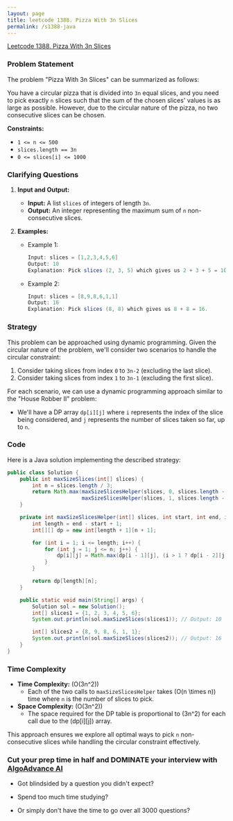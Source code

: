 ```yaml
---
layout: page
title: leetcode 1388. Pizza With 3n Slices
permalink: /s1388-java
---
```

[Leetcode 1388. Pizza With 3n Slices](https://algoadvance.github.io/algoadvance/l1388)
### Problem Statement

The problem "Pizza With 3n Slices" can be summarized as follows:

You have a circular pizza that is divided into `3n` equal slices, and you need to pick exactly `n` slices such that the sum of the chosen slices' values is as large as possible. However, due to the circular nature of the pizza, no two consecutive slices can be chosen.

**Constraints:**
- `1 <= n <= 500`
- `slices.length == 3n`
- `0 <= slices[i] <= 1000`

### Clarifying Questions

1. **Input and Output:**
    - **Input:** A list `slices` of integers of length `3n`.
    - **Output:** An integer representing the maximum sum of `n` non-consecutive slices.

2. **Examples:**
    - Example 1:
        ```java
        Input: slices = [1,2,3,4,5,6]
        Output: 10
        Explanation: Pick slices (2, 3, 5) which gives us 2 + 3 + 5 = 10.
        ```
    - Example 2:
        ```java
        Input: slices = [8,9,8,6,1,1]
        Output: 16
        Explanation: Pick slices (8, 8) which gives us 8 + 8 = 16.
        ```

### Strategy

This problem can be approached using dynamic programming. Given the circular nature of the problem, we'll consider two scenarios to handle the circular constraint:

1. Consider taking slices from index `0` to `3n-2` (excluding the last slice).
2. Consider taking slices from index `1` to `3n-1` (excluding the first slice).

For each scenario, we can use a dynamic programming approach similar to the "House Robber II" problem:

- We'll have a DP array `dp[i][j]` where `i` represents the index of the slice being considered, and `j` represents the number of slices taken so far, up to `n`.

### Code

Here is a Java solution implementing the described strategy:

```java
public class Solution {
    public int maxSizeSlices(int[] slices) {
        int n = slices.length / 3;
        return Math.max(maxSizeSlicesHelper(slices, 0, slices.length - 2, n),
                        maxSizeSlicesHelper(slices, 1, slices.length - 1, n));
    }

    private int maxSizeSlicesHelper(int[] slices, int start, int end, int n) {
        int length = end - start + 1;
        int[][] dp = new int[length + 1][n + 1];

        for (int i = 1; i <= length; i++) {
            for (int j = 1; j <= n; j++) {
                dp[i][j] = Math.max(dp[i - 1][j], (i > 1 ? dp[i - 2][j - 1] : 0) + slices[start + i - 1]);
            }
        }

        return dp[length][n];
    }

    public static void main(String[] args) {
        Solution sol = new Solution();
        int[] slices1 = {1, 2, 3, 4, 5, 6};
        System.out.println(sol.maxSizeSlices(slices1)); // Output: 10

        int[] slices2 = {8, 9, 8, 6, 1, 1};
        System.out.println(sol.maxSizeSlices(slices2)); // Output: 16
    }
}
```

### Time Complexity

- **Time Complexity:** \(O(3n^2)\)
  - Each of the two calls to `maxSizeSlicesHelper` takes \(O(n \times n)\) time where `n` is the number of slices to pick.
- **Space Complexity:** \(O(3n^2)\)
  - The space required for the DP table is proportional to \(3n^2\) for each call due to the \(dp[i][j]\) array.

This approach ensures we explore all optimal ways to pick `n` non-consecutive slices while handling the circular constraint effectively.


### Cut your prep time in half and DOMINATE your interview with [AlgoAdvance AI](https://algoAdvance.com)

- Got blindsided by a question you didn't expect?

- Spend too much time studying?

- Or simply don't have the time to go over all 3000 questions?

